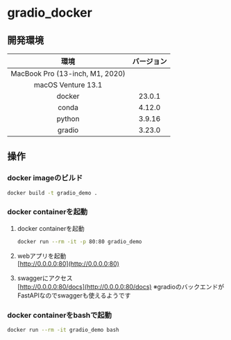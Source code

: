 # gradio_docker

## 開発環境

| 環境 | バージョン |
|:-------------:|:-------------:|
| MacBook Pro (13-inch, M1, 2020) | |
| macOS Venture 13.1 | |
| docker | 23.0.1 |
| conda | 4.12.0 |
| python | 3.9.16 |
| gradio | 3.23.0 |


## 操作

### docker imageのビルド

```bash
docker build -t gradio_demo .
```

### docker containerを起動

1. docker containerを起動
    ```bash
    docker run --rm -it -p 80:80 gradio_demo
    ```

2. webアプリを起動  
    [http://0.0.0.0:80](http://0.0.0.0:80)

3. swaggerにアクセス  
    [http://0.0.0.0:80/docs](http://0.0.0.0:80/docs)
※gradioのバックエンドがFastAPIなのでswaggerも使えるようです


### docker containerをbashで起動

```bash
docker run --rm -it gradio_demo bash
```
